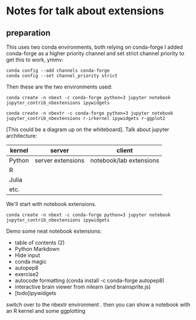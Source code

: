 # Notes for talk about extensions

## preparation
This uses two conda environments, both relying on conda-forge
I added conda-forge as a higher priority channel and set strict channel priority to get this to work, ymmv:

```
conda config --add channels conda-forge
conda config --set channel_priority strict
```

Then these are the two environments used:
```
conda create -n nbext -c conda-forge python=3 jupyter notebook jupyter_contrib_nbextensions ipywidgets

conda create -n nbextr -c conda-forge python=3 jupyter notebook jupyter_contrib_nbextensions r-irkernel ipywidgets r-ggplot2
```

[This could be a diagram up on the whiteboard]. 
Talk about jupyter architecture:  

|kernel    |   server             |    client 
-----------|----------------------|-----------------------------
|Python    |  server extensions   | notebook/lab extensions
|R
|Julia
|etc.

We'll start with notebook extensions.  

```conda create -n nbext -c conda-forge python=3 jupyter notebook jupyter_contrib_nbextensions ipywidgets```

Demo some neat notebook extensions:
* table of contents (2)
* Python Markdown
* Hide input
* conda magic
* autopep8
* exercise2
* autocode formatting (conda install -c conda-forge autopep8)  
* interactive brain viewer from nilearn (and brainsprite.js)
* [todo]ipywidgets  


switch over to the nbextr environment . 
then you can show a notebook with an R kernel and some ggplotting

